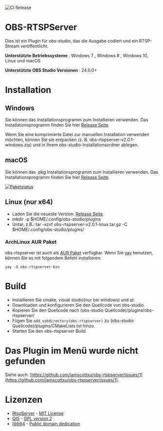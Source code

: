 ![CI Release](https://github.com/iamscottxu/obs-rtspserver/workflows/CI%20Release/badge.svg)

# OBS-RTSPServer

Dies ist ein Plugin für obs-studio, das die Ausgabe codiert und ein RTSP-Stream veröffentlicht.

**Unterstützte Betriebssysteme** : Windows 7 , Windows 8 , Windows 10, Linux und macOS

**Unterstützte OBS Studio Versionen** : 24.0.0+

# Installation
## Windows
Sie können das Installationsprogramm zum Installieren verwenden. Das Installationsprogramm finden Sie hier [Release Seite](https://github.com/iamscottxu/obs-rtspserver/releases).

Wenn Sie eine komprimierte Datei zur manuellen Installation verwenden möchten, können Sie sie entpacken (z. B. obs-rtspserver-v2.0.1-windows.zip) und in Ihrem obs-studio-Installationsordner ablegen.

## macOS
Sie können das .pkg Installationsprogramm zum Installieren verwenden. Das Installationsprogramm finden Sie hier [Release Seite](https://github.com/iamscottxu/obs-rtspserver/releases).

[![Paketstatus](https://repology.org/badge/vertical-allrepos/obs-rtspserver.svg)](https://repology.org/project/obs-rtspserver/versions)

## Linux (nur x64)
* Laden Sie die neueste Version: [Release Seite](https://github.com/iamscottxu/obs-rtspserver/releases).
* mkdir -p $HOME/.config/obs-studio/plugins
* Untar, z.B.: tar -xzvf obs-rtspserver-v2.0.1-linux.tar.gz -C $HOME/.config/obs-studio/plugins/

### ArchLinux AUR Paket
obs-rtspserver ist auch als [AUR Paket](https://aur.archlinux.org/packages/obs-rtspserver-bin/) verfügbar.
Wenn Sie [yay](https://github.com/Jguer/yay) benutzen, können Sie es mit folgendem Befehl installieren:

```shell
yay -S obs-rtspserver-bin
```

# Build
* Installieren Sie cmake, visual studio(nur bei windows) und qt.
* Downloaden und konfigurieren Sie den Quellcode von obs-studio.
* Kopieren Sie den Quellcode nach (obs-studio Quellcode)/plugins/obs-rtspserver/
* Fügen Sie `add_subdirectory(obs-rtspserver)` zu (obs-studio Quellcode)/plugins/CMakeLists.txt hinzu.
* Starten Sie den obs-rtspserver Build.

# Das Plugin im Menü wurde nicht gefunden
Siehe auch: [https://github.com/iamscottxu/obs-rtspserver/issues/1](https://github.com/iamscottxu/obs-rtspserver/issues/1).

# Lizenzen
* [RtspServer](https://github.com/PHZ76/RtspServer/) - [MIT License](https://github.com/PHZ76/RtspServer/blob/master/LICENSE)
* [Qt5](https://www.qt.io/) - [GPL version 2](https://doc.qt.io/qt-5/licensing.html)
* [libb64](https://sourceforge.net/projects/libb64/) - [Public domain dedication](https://sourceforge.net/p/libb64/git/ci/master/tree/LICENSE)
